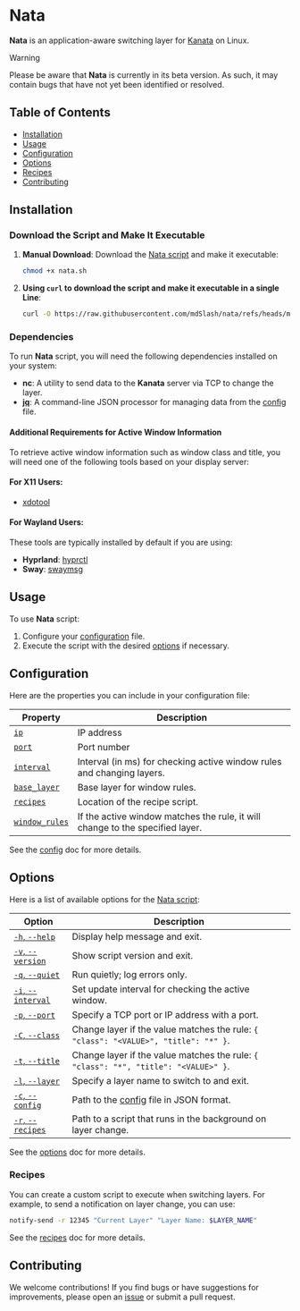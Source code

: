 # Nata

**Nata** is an application-aware switching layer for [Kanata](https://github.com/jtroo/kanata) on Linux.

> [!WARNING]
> Please be aware that **Nata** is currently in its beta version. As such, it may contain bugs that have not yet been identified or resolved.

## Table of Contents

- [Installation](#installation)
- [Usage](#usage)
- [Configuration](#configuration)
- [Options](#options)
- [Recipes](#recipes)
- [Contributing](#contributing)

## Installation

### Download the Script and Make It Executable

1. **Manual Download**: Download the [Nata script](/src/nata.sh) and make it executable:

   ```bash
   chmod +x nata.sh
   ```

2. **Using `curl` to download the script and make it executable in a single Line**:

   ```bash
   curl -O https://raw.githubusercontent.com/mdSlash/nata/refs/heads/main/src/nata.sh && chmod +x nata.sh
   ```

### Dependencies

To run **Nata** script, you will need the following dependencies installed on your system:

- **nc**: A utility to send data to the **Kanata** server via TCP to change the layer.
- **[jq](https://jqlang.github.io/jq/)**: A command-line JSON processor for managing data from the [config](#Configuration) file.

#### Additional Requirements for Active Window Information

To retrieve active window information such as window class and title, you will need one of the following tools based on your display server:

#### For X11 Users:

- [xdotool](https://github.com/jordansissel/xdotool)

#### For Wayland Users:

These tools are typically installed by default if you are using:

- **Hyprland**: [hyprctl](https://wiki.hyprland.org/Configuring/Using-hyprctl/)
- **Sway**: [swaymsg](https://github.com/swaywm/sway/blob/master/swaymsg/swaymsg.1.scd)

## Usage

To use **Nata** script:

1. Configure your [configuration](#configuration) file.
2. Execute the script with the desired [options](#options) if necessary.

## Configuration

Here are the properties you can include in your configuration file:

| Property                            | Description                                                                   |
| ----------------------------------- | ----------------------------------------------------------------------------- |
| [`ip`][prop_ip]                     | IP address                                                                    |
| [`port`][prop_port]                 | Port number                                                                   |
| [`interval`][prop_interval]         | Interval (in ms) for checking active window rules and changing layers.        |
| [`base_layer`][prop_base_layer]     | Base layer for window rules.                                                  |
| [`recipes`][prop_recipes]           | Location of the recipe script.                                                |
| [`window_rules`][prop_window_rules] | If the active window matches the rule, it will change to the specified layer. |

See the [config](/docs/config.md) doc for more details.

## Options

Here is a list of available options for the [Nata script](/src/nata.sh):

| Option                             | Description                                                                         |
| ---------------------------------- | ----------------------------------------------------------------------------------- |
| [`-h`, `--help`][opt_help]         | Display help message and exit.                                                      |
| [`-v`, `--version`][opt_version]   | Show script version and exit.                                                       |
| [`-q`, `--quiet`][opt_quiet]       | Run quietly; log errors only.                                                       |
| [`-i`, `--interval`][opt_interval] | Set update interval for checking the active window.                                 |
| [`-p`, `--port`][opt_port]         | Specify a TCP port or IP address with a port.                                       |
| [`-C`, `--class`][opt_class]       | Change layer if the value matches the rule: `{ "class": "<VALUE>", "title": "*" }`. |
| [`-t`, `--title`][opt_title]       | Change layer if the value matches the rule: `{ "class": "*", "title": "<VALUE>" }`. |
| [`-l`, `--layer`][opt_layer]       | Specify a layer name to switch to and exit.                                         |
| [`-c`, `--config`][opt_config]     | Path to the [config](/docs/config.md) file in JSON format.                          |
| [`-r`, `--recipes`][opt_recipes]   | Path to a script that runs in the background on layer change.                       |

See the [options](/docs/script_options.md) doc for more details.

### Recipes

You can create a custom script to execute when switching layers. For example, to send a notification on layer change, you can use:

```bash
notify-send -r 12345 "Current Layer" "Layer Name: $LAYER_NAME"
```

See the [recipes](/docs/recipes.md) doc for more details.

## Contributing

We welcome contributions! If you find bugs or have suggestions for improvements, please open an [issue](https://github.com/mdSlash/nata/issues/new) or submit a pull request.

<!-- CONFIG PROPERTIES -->

[prop_ip]: /docs/config.md#ip
[prop_port]: /docs/config.md#port
[prop_interval]: /docs/config.md#interval
[prop_base_layer]: /docs/config.md#base_layer
[prop_recipes]: /docs/config.md#recipes
[prop_window_rules]: /docs/config.md#window_rules

<!-- OPTIONS -->

[opt_help]: /docs/script_options.md#-h---help
[opt_version]: /docs/script_options.md#-v---version
[opt_quiet]: /docs/script_options.md#-q---quiet
[opt_interval]: /docs/script_options.md#-i---interval
[opt_port]: /docs/script_options.md#-p---port
[opt_class]: /docs/script_options.md#-c---class
[opt_title]: /docs/script_options.md#-t---title
[opt_layer]: /docs/script_options.md#-l---layer
[opt_config]: /docs/script_options.md#-c---config
[opt_recipes]: /docs/script_options.md#-r---recipes
